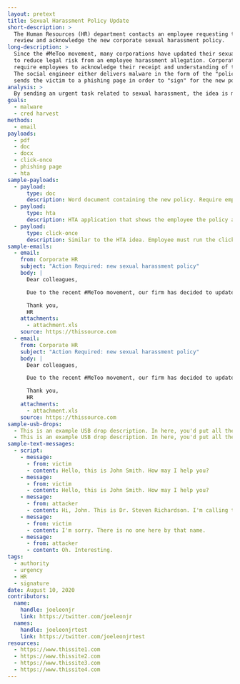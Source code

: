 ```yaml
---
layout: pretext
title: Sexual Harassment Policy Update
short-description: >
  The Human Resources (HR) department contacts an employee requesting they 
  review and acknowledge the new corporate sexual harassment policy.
long-description: >
  Since the #MeToo movement, many corporations have updated their sexual harassment policies 
  to reduce legal risk from an employee harassment allegation. Corporate policies often 
  require employees to acknowledge their receipt and understanding of the policy. 
  The social engineer either delivers malware in the form of the "policy" or 
  sends the victim to a phishing page in order to "sign" for the new policy.
analysis: >
  By sending an urgent task related to sexual harassment, the idea is most folks will feel fully obliged to review it ASAP. Given the nature of the topic, many will not feel comfortable questioning any aspect about it. 
goals:
  - malware
  - cred harvest
methods:
  - email
payloads:
  - pdf
  - doc
  - docx
  - click-once
  - phishing page
  - hta
sample-payloads:
  - payload:
      type: doc
      description: Word document containing the new policy. Require employees to enable macros in order to "sign" for it. Could dress up the document to look rather legit + include instructions for enabling macros to "sign".
  - payload:
      type: hta
      description: HTA application that shows the employee the policy and then has a page asking them to sign.
  - payload:
      type: click-once
      description: Similar to the HTA idea. Employee must run the click once application in order to view and then sign the policy.
sample-emails:
  - email:
    from: Corporate HR
    subject: "Action Required: new sexual harassment policy"
    body: | 
      Dear colleagues,

      Due to the recent #MeToo movement, our firm has decided to update our sexual harassment policy. All employees are required to abide by these new regulations. To ensure everyone has read them, we require that you download the following policy and electronically sign acknowledging receipt. If you have any questions, please contact the HR department.

      Thank you,
      HR
    attachments:
      - attachment.xls
    source: https://thissource.com
  - email:
    from: Corporate HR
    subject: "Action Required: new sexual harassment policy"
    body: | 
      Dear colleagues,

      Due to the recent #MeToo movement, our firm has decided to update our sexual harassment policy. All employees are required to abide by these new regulations. To ensure everyone has read them, we require that you download the following policy and electronically sign acknowledging receipt. If you have any questions, please contact the HR department.

      Thank you,
      HR
    attachments:
      - attachment.xls
    source: https://thissource.com
sample-usb-drops:
  - This is an example USB drop description. In here, you'd put all the details  about how you'd conduct the USB drop - where, what's on the drive, etc. 
  - This is an example USB drop description. In here, you'd put all the details  about how you'd conduct the USB drop - where, what's on the drive, etc. 
sample-text-messages:
  - script:
    - message:
      - from: victim
      - content: Hello, this is John Smith. How may I help you?
    - message:
      - from: victim
      - content: Hello, this is John Smith. How may I help you?
    - message:
      - from: attacker
      - content: Hi, John. This is Dr. Steven Richardson. I'm calling to follow-up on my  patient James Reynolds. Hi, John. This is Dr. Steven Richardson. I'm calling to follow-up on my  patient James Reynolds. 
    - message:
      - from: victim
      - content: I'm sorry. There is no one here by that name. 
    - message:
      - from: attacker
      - content: Oh. Interesting. 
tags:
  - authority
  - urgency
  - HR
  - signature
date: August 10, 2020
contributors:
  name:
    handle: joeleonjr
    link: https://twitter.com/joeleonjr
  names:
    handle: joeleonjrtest
    link: https://twitter.com/joeleonjrtest
resources:
  - https://www.thissite1.com
  - https://www.thissite2.com
  - https://www.thissite3.com
  - https://www.thissite4.com
---
```



